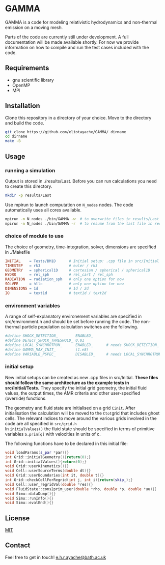 # GAMMA

GAMMA is a code for modeling relativistic hydrodynamics and non-thermal emission on a moving mesh.

Parts of the code are currently still under development. A full documentation will be made available shortly.
For now we provide information on how to compile and run the test cases included with the code.

## Requirements

- gnu scientific library
- OpenMP
- MPI

## Installation

Clone this repository in a directory of your choice. Move to the directory and build the code.

```bash
git clone https://github.com/eliotayache/GAMMA/ dirname
cd dirname
make -B
```

## Usage

### running a simulation

Output is stored in ./results/Last. Before you can run calculations you need to create this directory.

```bash
mkdir -p results/Last
```

Use mpirun to launch computation on `N_nodes` nodes. The code automatically uses all cores available.

```bash
mpirun -n N_nodes ./bin/GAMMA -w  # to overwrite files in results/Last
mpirun -n N_nodes ./bin/GAMMA -r  # to resume from the last file in results/Last
```

### choice of module to use

The choice of geometry, time-integration, solver, dimensions are specified in ./Makefile
```Makefile
INITIAL    = Tests/BM1D      # Initial setup: .cpp file in src/Initial (see test examples)
TIMESTEP   = rk3             # euler / rk3
GEOMETRY   = spherical1D     # cartesian / spherical / spherical1D
HYDRO      = rel_sph         # rel_cart / rel_sph
RADIATION  = radiation_sph   # only one option for now
SOLVER     = hllc            # only one option for now
DIMENSIONS = 1d              # 1d / 2d
IO         = text1d          # text1d / text2d
```

### environment variables

A range of self-explanatory environement variables are specified in src/environment.h and should be set before running the code. The non-thermal particle population calculation switches are the following.
```Makefile
#define SHOCK_DETECTION_        ENABLED_
#define DETECT_SHOCK_THRESHOLD_ 0.01
#define LOCAL_SYNCHROTRON_      ENABLED_      # needs SHOCK_DETECTION_ ENABLED_
#define GAMMA_MAX_INIT_         (1.e8)
#define VARIABLE_PSPEC_         DISABLED_     # needs LOCAL_SYNCHROTRON_ and SHOCK_DETECTION_ ENABLED_
```

### initial setup

New initial setups can be created as new .cpp files in src/Initial. 
**These files should follow the same architecture as the example tests in src/Initial/Tests.** They specify the initial grid geometry, the initial fluid values, the output times, the AMR criteria and other user-specified (override) functions.

The geometry and fluid state are initialised on a grid `Cinit`. After initialisation the calculation will be moved to the `Ctot`grid that includes ghost cells. The relevant indices to move around the various grids involved in the code are all specified in `src/grid.h`  
In `initialValues()` the fluid state should be specified in terms of primitive variables `S.prim[q]` with velocities in units of c.

The following functions have to be declared in this initial file:
```c++
void loadParams(s_par *par){}
int Grid::initialGeometry(){return(0);}
int Grid::initialValues(){return(0);}
void Grid::userKinematics(){}
void Cell::userSourceTerms(double dt){}
void Grid::userBoundaries(int it, double t){}
int Grid::checkCellForRegrid(int j, int i){return(skip_);}
void Cell::user_regridVal(double *res){}
void FluidState::cons2prim_user(double *rho, double *p, double *uu){}
void Simu::dataDump(){}
void Simu::runInfo(){}
void Simu::evalEnd(){}

```


## License
[MIT](https://choosealicense.com/licenses/mit/)

## Contact
Feel free to get in touch! e.h.r.ayache@bath.ac.uk
